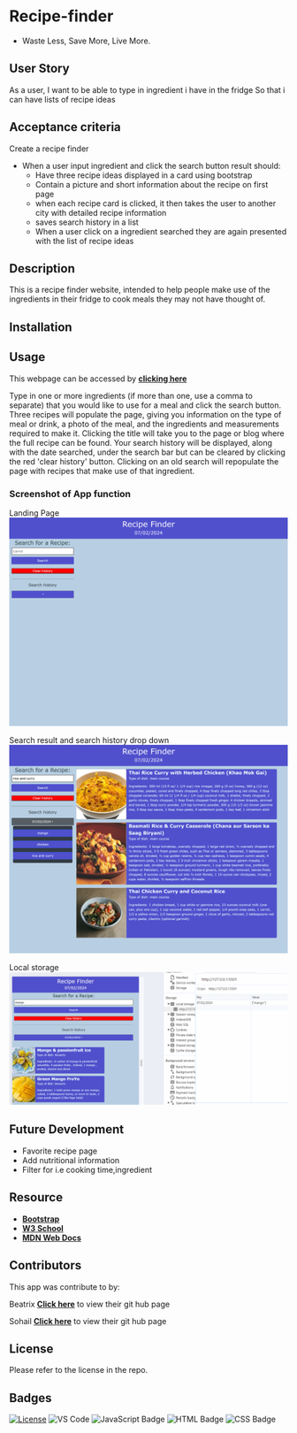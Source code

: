 # Recipe-finder

- Waste Less, Save More, Live More.

## User Story

As a user,
I want to be able to type in ingredient i have in the fridge
So that i can have lists of recipe ideas

## Acceptance criteria

Create a recipe finder

- When a user input ingredient and click the search button result should:
  - Have three recipe ideas displayed in a card using bootstrap
  - Contain a picture and short information about the recipe on first page
  - when each recipe card is clicked, it then takes the user to another city with detailed recipe information
  - saves search history in a list
  - When a user click on a ingredient searched they are again presented with the list of recipe ideas

## Description

This is a recipe finder website, intended to help people make use of the ingredients in their fridge to cook meals they may not have thought of.

## Installation

## Usage

This webpage can be accessed by [**clicking here**](https://dalabi91.github.io/Recipe-finder/)

Type in one or more ingredients (if more than one, use a comma to separate) that you would like to use for a meal and click the search button. Three recipes will populate the page, giving you information on the type of meal or drink, a photo of the meal, and the ingredients and measurements required to make it. Clicking the title will take you to the page or blog where the full recipe can be found. Your search history will be displayed, along with the date searched, under the search bar but can be cleared by clicking the red 'clear history' button. Clicking on an old search will repopulate the page with recipes that make use of that ingredient.

### Screenshot of App function

Landing Page
![](./assets/Images/Landing.png)

Search result and search history drop down
![](./assets/Images/search-result.png)

Local storage
![](./assets/Images/Local%20storage.png)

## Future Development

- Favorite recipe page
- Add nutritional information
- Filter for i.e cooking time,ingredient

## Resource

- [**Bootstrap**](https://getbootstrap.com/docs/5.3/getting-started/introduction/)
- [**W3 School**](https://www.w3schools.com/)
- [**MDN Web Docs**](https://developer.mozilla.org/)

## Contributors

This app was contribute to by:

Beatrix [**Click here**](https://github.com/kabuzo13) to view their git hub page

Sohail [**Click here**](https://github.com/SohailShirzad/) to view their git hub page

## License

Please refer to the license in the repo.

## Badges

[![License](https://img.shields.io/badge/License-MIT-blue.svg)](https://opensource.org/licenses/MIT)
![VS Code](https://img.shields.io/badge/Made%20with-VSCode-1f425f.svg)
![JavaScript Badge](https://img.shields.io/badge/JavaScript-F7DF1E?logo=javascript&logoColor=000&style=flat)
![HTML Badge](https://img.shields.io/badge/HTML-E34F26?logo=html5&logoColor=white&style=flat)
![CSS Badge](https://img.shields.io/badge/CSS-1572B6?logo=css3&logoColor=white&style=flat)
